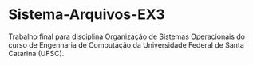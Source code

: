 # Sistema-Arquivos-EX3
Trabalho final para disciplina Organização de Sistemas Operacionais do curso de Engenharia de Computação da Universidade Federal de Santa Catarina (UFSC).
